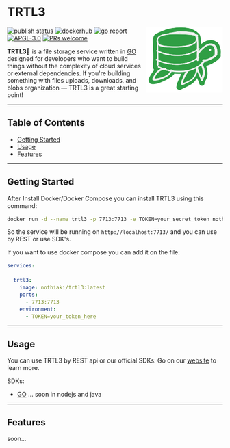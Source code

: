 # TRTL3

<img align="right" width="180px" src="https://github.com/blobtrtl3/docs/blob/main/logo/logo.svg" alt="trtl3 logo">

[![publish status](https://github.com/blobtrtl3/trtl3/actions/workflows/publish.yml/badge.svg?branch=main)](https://github.com/blobtrtl3/trtl3/actions/workflows/publish.yml)
[![dockerhub](https://img.shields.io/docker/pulls/nothiaki/trtl3)](https://hub.docker.com/r/nothiaki/trtl3)
[![go report](https://goreportcard.com/badge/github.com/blobtrtl3/trtl3)](https://goreportcard.com/report/github.com/gin-gonic/gin)
[![APGL-3.0](https://img.shields.io/badge/license-AGPL--3.0-blue.svg)](LICENSE)
[![PRs welcome](https://img.shields.io/badge/contributions-welcome-brightgreen.svg)](CONTRIBUTING.md)

**TRTL3**🐢 is a file storage service written in [GO](https://go.dev/) designed for developers who want to build things without
the complexity of cloud services or external dependencies.
If you're building something with files uploads, downloads, and blobs organization — TRTL3 is a great starting point!

---

## Table of Contents

- [Getting Started](#getting-started)
- [Usage](#usage)
- [Features](#features)

---

## Getting Started

After Install Docker/Docker Compose you can install TRTL3 using this command:

```bash
docker run -d --name trtl3 -p 7713:7713 -e TOKEN=your_secret_token nothiaki/trtl3:latest
```

So the service will be running on `http://localhost:7713/` and you can use by REST or use SDK's.

If you want to use docker compose you can add it on the file:

```yaml
services:

  trtl3:
    image: nothiaki/trtl3:latest
    ports:
      - 7713:7713
    environment:
      - TOKEN=your_token_here
```

---

## Usage

You can use TRTL3 by REST api or our official SDKs:
Go on our [website](https://trtl3.store) to learn more.

SDKs:

- [GO](https://github.com/blobtrtl3/trtl3-go)
... soon in nodejs and java

---

## Features

soon...
